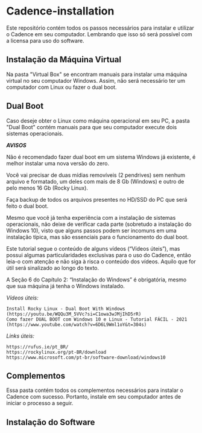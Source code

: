 # Cadence-installation
Este repositório contém todos os passos necessários para instalar e utilizar o Cadence em seu computador. Lembrando que isso só será possível com a licensa para uso do software.

## Instalação da Máquina Virtual
Na pasta "Virtual Box" se encontram manuais para instalar uma máquina virtual no seu computador Windows. Assim, não será necessário ter um computador com Linux ou fazer o dual boot.

## Dual Boot
Caso deseje obter o Linux como máquina operacional em seu PC, a pasta "Dual Boot" contém manuais para que seu computador execute dois sistemas operacionais.

*****AVISOS*****

Não é recomendado fazer dual boot em um sistema Windows já existente, é melhor instalar uma nova versão do zero.

Você vai precisar de duas mídias removíveis (2 pendrives) sem nenhum arquivo e formatado, um deles com mais de 8 Gb (Windows) e outro de pelo menos 16 Gb (Rocky Linux).

Faça backup de todos os arquivos presentes no HD/SSD do PC que será feito o dual boot.

Mesmo que você já tenha experiência com a instalação de sistemas operacionais, não deixe de verificar cada parte (sobretudo a instalação do Windows 10), visto que alguns passos podem ser incomuns em uma instalação típica, mas são essenciais para o funcionamento do dual boot.

Este tutorial segue o conteúdo de alguns vídeos (“Vídeos úteis”), mas possui algumas particularidades exclusivas para o uso do Cadence, então leia-o com atenção e não siga à risca o conteúdo dos vídeos. Aquilo que for útil será sinalizado ao longo do texto.

A Seção 6 do Capítulo 2: “Instalação do Windows” é obrigatória, mesmo que sua máquina já tenha o Windows instalado.

*Vídeos úteis:*

	Install Rocky Linux - Dual Boot With Windows (https://youtu.be/WQQu3M_5VVc?si=C1owa3wJMjIhD5rR)
	Como fazer DUAL BOOT com Windows 10 e Linux - Tutorial FÁCIL - 2021 (https://www.youtube.com/watch?v=6D6L9Wml1oY&t=304s)
 
*Links úteis:* 

	https://rufus.ie/pt_BR/ 
	https://rockylinux.org/pt-BR/download
	https://www.microsoft.com/pt-br/software-download/windows10

## Complementos
Essa pasta contém todos os complementos necessários para instalar o Cadence com sucesso. Portanto, instale em seu computador antes de iniciar o processo a seguir.

## Instalação do Software
